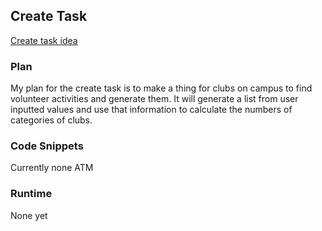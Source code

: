 ## Create Task
[Create task idea](https://github.com/allisonthuang/allisonthuang.github.io/wiki/Allison's-Create-Task-Plan)
### Plan
My plan for the create task is to make a thing for clubs on campus to find volunteer activities and generate them. It will generate a list from user inputted values and use that information to calculate the numbers of categories of clubs.
### Code Snippets
Currently none ATM
### Runtime
None yet
